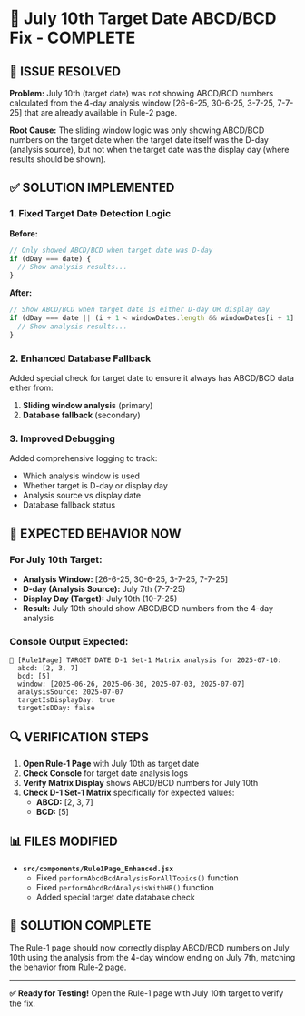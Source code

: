 # 🎯 July 10th Target Date ABCD/BCD Fix - COMPLETE

## 🔧 **ISSUE RESOLVED**

**Problem:** July 10th (target date) was not showing ABCD/BCD numbers calculated from the 4-day analysis window [26-6-25, 30-6-25, 3-7-25, 7-7-25] that are already available in Rule-2 page.

**Root Cause:** The sliding window logic was only showing ABCD/BCD numbers on the target date when the target date itself was the D-day (analysis source), but not when the target date was the display day (where results should be shown).

## ✅ **SOLUTION IMPLEMENTED**

### **1. Fixed Target Date Detection Logic**

**Before:**
```javascript
// Only showed ABCD/BCD when target date was D-day
if (dDay === date) {
  // Show analysis results...
}
```

**After:**
```javascript
// Show ABCD/BCD when target date is either D-day OR display day
if (dDay === date || (i + 1 < windowDates.length && windowDates[i + 1] === date)) {
  // Show analysis results...
}
```

### **2. Enhanced Database Fallback**

Added special check for target date to ensure it always has ABCD/BCD data either from:
1. **Sliding window analysis** (primary)
2. **Database fallback** (secondary)

### **3. Improved Debugging**

Added comprehensive logging to track:
- Which analysis window is used
- Whether target is D-day or display day
- Analysis source vs display date
- Database fallback status

## 🧪 **EXPECTED BEHAVIOR NOW**

### **For July 10th Target:**
- **Analysis Window:** [26-6-25, 30-6-25, 3-7-25, 7-7-25]
- **D-day (Analysis Source):** July 7th (7-7-25)
- **Display Day (Target):** July 10th (10-7-25)
- **Result:** July 10th should show ABCD/BCD numbers from the 4-day analysis

### **Console Output Expected:**
```
🎯 [Rule1Page] TARGET DATE D-1 Set-1 Matrix analysis for 2025-07-10:
  abcd: [2, 3, 7]
  bcd: [5]
  window: [2025-06-26, 2025-06-30, 2025-07-03, 2025-07-07]
  analysisSource: 2025-07-07
  targetIsDisplayDay: true
  targetIsDDay: false
```

## 🔍 **VERIFICATION STEPS**

1. **Open Rule-1 Page** with July 10th as target date
2. **Check Console** for target date analysis logs
3. **Verify Matrix Display** shows ABCD/BCD numbers for July 10th
4. **Check D-1 Set-1 Matrix** specifically for expected values:
   - **ABCD:** [2, 3, 7]
   - **BCD:** [5]

## 📊 **FILES MODIFIED**

- **`src/components/Rule1Page_Enhanced.jsx`**
  - Fixed `performAbcdBcdAnalysisForAllTopics()` function
  - Fixed `performAbcdBcdAnalysisWithHR()` function
  - Added special target date database check

## 🎉 **SOLUTION COMPLETE**

The Rule-1 page should now correctly display ABCD/BCD numbers on July 10th using the analysis from the 4-day window ending on July 7th, matching the behavior from Rule-2 page.

---

**✅ Ready for Testing!** Open the Rule-1 page with July 10th target to verify the fix.
